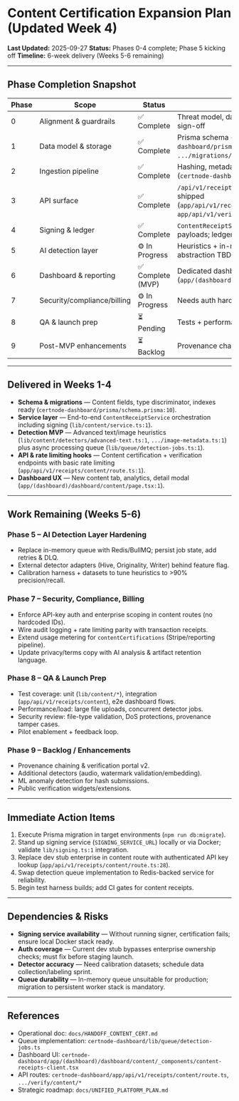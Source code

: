 ﻿# Content Certification Expansion Plan (Updated Week 4)

**Last Updated:** 2025-09-27
**Status:** Phases 0-4 complete; Phase 5 kicking off
**Timeline:** 6-week delivery (Weeks 5-6 remaining)

---

## Phase Completion Snapshot
| Phase | Scope | Status | Notes |
| --- | --- | --- | --- |
| 0 | Alignment & guardrails | ✅ Complete | Threat model, data classification, governance sign-off |
| 1 | Data model & storage | ✅ Complete | Prisma schema + migration staged (`certnode-dashboard/prisma/schema.prisma`, `.../migrations/20240927_add_content_receipts`) |
| 2 | Ingestion pipeline | ✅ Complete | Hashing, metadata, provenance services live (`certnode-dashboard/lib/content/*`) |
| 3 | API surface | ✅ Complete | `/api/v1/receipts/content` and verify endpoints shipped (`app/api/v1/receipts/content/route.ts`, `app/api/v1/verify/content/*`) |
| 4 | Signing & ledger | ✅ Complete | `ContentReceiptService` persists signed payloads; ledger indexes updated |
| 5 | AI detection layer | ⚙️ In Progress | Heuristics + in-memory queue built; vendor abstraction TBD |
| 6 | Dashboard & reporting | ✅ Complete (MVP) | Dedicated dashboard section with analytics (`app/(dashboard)/dashboard/content`) |
| 7 | Security/compliance/billing | ⚙️ In Progress | Needs auth hardening, rate limits, billing metrics |
| 8 | QA & launch prep | ⏳ Pending | Tests + performance + pilot rollout |
| 9 | Post-MVP enhancements | ⏳ Backlog | Provenance chaining, browser widgets, etc. |

---

## Delivered in Weeks 1-4
- **Schema & migrations** — Content fields, type discriminator, indexes ready (`certnode-dashboard/prisma/schema.prisma:10`).
- **Service layer** — End-to-end `ContentReceiptService` orchestration including signing (`lib/content/service.ts:1`).
- **Detection MVP** — Advanced text/image heuristics (`lib/content/detectors/advanced-text.ts:1`, `.../image-metadata.ts:1`) plus async processing queue (`lib/queue/detection-jobs.ts:1`).
- **API & rate limiting hooks** — Content certification + verification endpoints with basic rate limiting (`app/api/v1/receipts/content/route.ts:1`).
- **Dashboard UX** — New content tab, analytics, detail modal (`app/(dashboard)/dashboard/content/page.tsx:1`).

---

## Work Remaining (Weeks 5-6)
### Phase 5 – AI Detection Layer Hardening
- Replace in-memory queue with Redis/BullMQ; persist job state, add retries & DLQ.
- External detector adapters (Hive, Originality, Writer) behind feature flag.
- Calibration harness + datasets to tune heuristics to >90% precision/recall.

### Phase 7 – Security, Compliance, Billing
- Enforce API-key auth and enterprise scoping in content routes (no hardcoded IDs).
- Wire audit logging + rate limiting parity with transaction receipts.
- Extend usage metering for `contentCertifications` (Stripe/reporting pipeline).
- Update privacy/terms copy with AI analysis & artifact retention language.

### Phase 8 – QA & Launch Prep
- Test coverage: unit (`lib/content/*`), integration (`app/api/v1/receipts/content`), e2e dashboard flows.
- Performance/load: large file uploads, concurrent detector jobs.
- Security review: file-type validation, DoS protections, provenance tamper cases.
- Pilot enablement + feedback loop.

### Phase 9 – Backlog / Enhancements
- Provenance chaining & verification portal v2.
- Additional detectors (audio, watermark validation/embedding).
- ML anomaly detection for hash submissions.
- Public verification widgets/extensions.

---

## Immediate Action Items
1. Execute Prisma migration in target environments (`npm run db:migrate`).
2. Stand up signing service (`SIGNING_SERVICE_URL`) locally or via Docker; validate `lib/signing.ts:1` integration.
3. Replace dev stub enterprise in content route with authenticated API key lookup (`app/api/v1/receipts/content/route.ts:28`).
4. Swap detection queue implementation to Redis-backed service for reliability.
5. Begin test harness builds; add CI gates for content receipts.

---

## Dependencies & Risks
- **Signing service availability** — Without running signer, certification fails; ensure local Docker stack ready.
- **Auth coverage** — Current dev stub bypasses enterprise ownership checks; must fix before staging launch.
- **Detector accuracy** — Need calibration datasets; schedule data collection/labeling sprint.
- **Queue durability** — In-memory queue unsuitable for production; migration to persistent worker stack is mandatory.

---

## References
- Operational doc: `docs/HANDOFF_CONTENT_CERT.md`
- Queue implementation: `certnode-dashboard/lib/queue/detection-jobs.ts`
- Dashboard UI: `certnode-dashboard/app/(dashboard)/dashboard/content/_components/content-receipts-client.tsx`
- API routes: `certnode-dashboard/app/api/v1/receipts/content/route.ts`, `.../verify/content/*`
- Strategic roadmap: `docs/UNIFIED_PLATFORM_PLAN.md`
